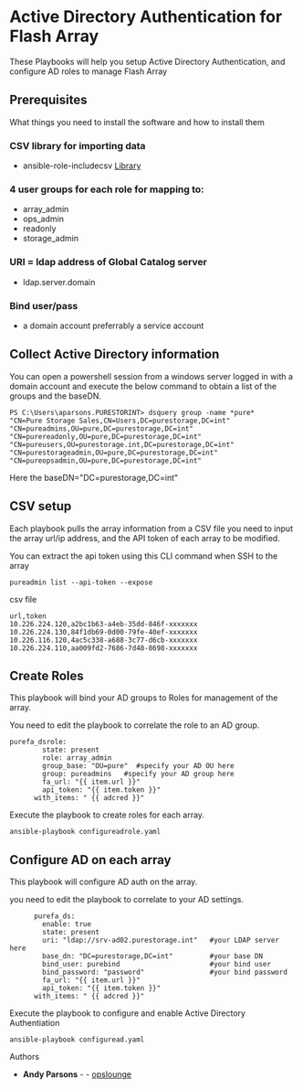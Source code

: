 

# Active Directory Authentication for Flash Array

These Playbooks will help you setup Active Directory Authentication, and configure AD roles to manage Flash Array


## Prerequisites

What things you need to install the software and how to install them

### CSV library for importing data

- ansible-role-includecsv [Library](https://github.com/mkouhei/ansible-role-includecsv)

### 4 user groups for each role for mapping to:

- array_admin
- ops_admin
- readonly
- storage_admin

### URI = ldap address of Global Catalog server
- ldap.server.domain

### Bind user/pass
- a domain account preferrably a service account

## Collect Active Directory information

You can open a powershell session from a windows server logged in with a domain account and 
execute the below command to obtain a list of the groups and the baseDN. 

```
PS C:\Users\aparsons.PURESTORINT> dsquery group -name *pure*
"CN=Pure Storage Sales,CN=Users,DC=purestorage,DC=int"
"CN=pureadmins,OU=pure,DC=purestorage,DC=int"
"CN=purereadonly,OU=pure,DC=purestorage,DC=int"
"CN=pureusers,OU=purestorage.int,DC=purestorage,DC=int"
"CN=purestorageadmin,OU=pure,DC=purestorage,DC=int"
"CN=pureopsadmin,OU=pure,DC=purestorage,DC=int"
``` 
Here the baseDN="DC=purestorage,DC=int"

## CSV setup


Each playbook pulls the array information from a CSV file
you need to input the array url/ip address, and the API token of each array to be modified. 

You can extract the api token using this CLI command when SSH to the array

```
pureadmin list --api-token --expose
```
csv file 
```
url,token
10.226.224.120,a2bc1b63-a4eb-35dd-846f-xxxxxxx
10.226.224.130,84f1db69-0d00-79fe-40ef-xxxxxxx
10.226.116.120,4ac5c338-a688-3c77-d6cb-xxxxxxx
10.226.224.110,aa009fd2-7686-7d48-8698-xxxxxxx
```

## Create Roles

This playbook will bind your AD groups to Roles for management of the array.

You need to edit the playbook to correlate the role to an AD group. 

```
purefa_dsrole:
        state: present
        role: array_admin 
        group_base: "OU=pure"  #specify your AD OU here
        group: pureadmins   #specify your AD group here
        fa_url: "{{ item.url }}"
        api_token: "{{ item.token }}"
      with_items: " {{ adcred }}"
```
Execute the playbook to create roles for each array. 

```
ansible-playbook configureadrole.yaml

```

## Configure AD on each array

This playbook will configure AD auth on the array. 

you need to edit the playbook to correlate to your AD settings. 

```
      purefa_ds:
        enable: true
        state: present
        uri: "ldap://srv-ad02.purestorage.int"   #your LDAP server here
        base_dn: "DC=purestorage,DC=int"         #your base DN
        bind_user: purebind                      #your bind user
        bind_password: "password"                #your bind password
        fa_url: "{{ item.url }}"
        api_token: "{{ item.token }}"
      with_items: " {{ adcred }}"
```

Execute the playbook to configure and enable Active Directory Authentiation

```
ansible-playbook configuread.yaml
```

Authors

* **Andy Parsons** - - [opslounge](https://github.com/opslounge)

